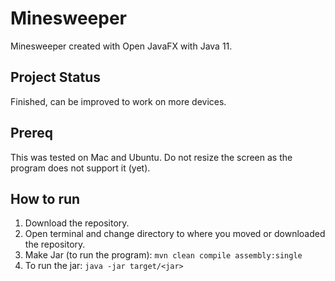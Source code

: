 # Minesweeper
Minesweeper created with Open JavaFX with Java 11.

## Project Status
Finished, can be improved to work on more devices.

## Prereq
This was tested on Mac and Ubuntu. Do not resize the screen as the program does not support it (yet).

## How to run  
1. Download the repository.  
2. Open terminal and change directory to where you moved or downloaded the repository.  
4. Make Jar (to run the program): ```mvn clean compile assembly:single```
5. To run the jar: ```java -jar target/<jar>```
